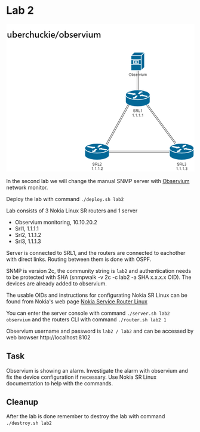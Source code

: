 # Lab 2

![Lab 2](lab2.drawio.png)

In the second lab we will change the manual SNMP server with [Observium](https://www.observium.org/) network monitor.

Deploy the lab with command `./deploy.sh lab2`

Lab consists of 3 Nokia Linux SR routers and 1 server
* Observium monitoring, 10.10.20.2
* Srl1, 1.1.1.1
* Srl2, 1.1.1.2
* Srl3, 1.1.1.3

Server is connected to SRL1, and the routers are connected to eachother with direct links. Routing between them is done with OSPF.

SNMP is version 2c, the community string is `lab2` and authentication needs to be protected with SHA (snmpwalk -v 2c -c lab2 -a SHA x.x.x.x OID). The devices are already added to observium.

The usable OIDs and instructions for configurating Nokia SR Linux can be found from Nokia's web page [Nokia Service Router Linux](https://documentation.nokia.com/cgi-bin/dbaccessfilename.cgi/3HE16819AAAATQZZA01_V1_SR%20Linux%20R21.3%20Configuration%20Basics.pdf)

You can enter the server console with command `./server.sh lab2 observium` and the routers CLI with command `./router.sh lab2 1`

Observium username and password is `lab2 / lab2` and can be accessed by web browser http://localhost:8102

## Task

Observium is showing an alarm. Investigate the alarm with observium and fix the device configuration if necessary. Use Nokia SR Linux documentation to help with the commands.

## Cleanup
After the lab is done remember to destroy the lab with command `./destroy.sh lab2`